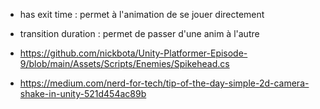 - has exit time : permet à l'animation de se jouer directement
- transition duration : permet de passer d'une anim à l'autre


- https://github.com/nickbota/Unity-Platformer-Episode-9/blob/main/Assets/Scripts/Enemies/Spikehead.cs
- https://medium.com/nerd-for-tech/tip-of-the-day-simple-2d-camera-shake-in-unity-521d454ac89b